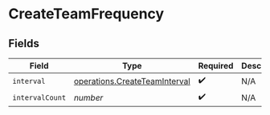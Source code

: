 # CreateTeamFrequency


## Fields

| Field                                                                          | Type                                                                           | Required                                                                       | Description                                                                    |
| ------------------------------------------------------------------------------ | ------------------------------------------------------------------------------ | ------------------------------------------------------------------------------ | ------------------------------------------------------------------------------ |
| `interval`                                                                     | [operations.CreateTeamInterval](../../models/operations/createteaminterval.md) | :heavy_check_mark:                                                             | N/A                                                                            |
| `intervalCount`                                                                | *number*                                                                       | :heavy_check_mark:                                                             | N/A                                                                            |
